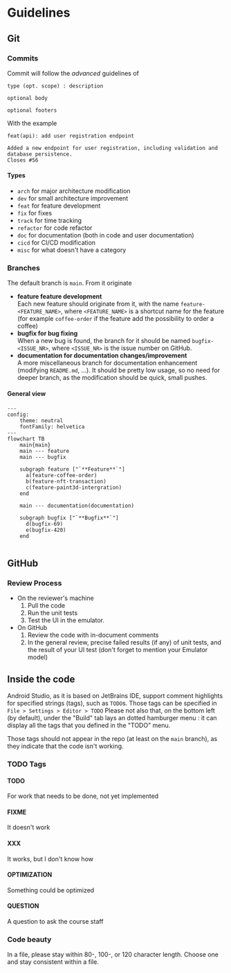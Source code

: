 # Guidelines

## Git

### Commits

Commit will follow the *advanced* guidelines of
```
type (opt. scope) : description

optional body

optional footers
```
With the example
```
feat(api): add user registration endpoint

Added a new endpoint for user registration, including validation and database persistence.
Closes #56
```
#### Types

- `arch` for major architecture modification
- `dev` for small architecture improvement
- `feat` for feature development
- `fix` for fixes
- `track` for time tracking
- `refactor` for code refactor
- `doc` for documentation (both in code and user documentation)
- `cicd` for CI/CD modification
- `misc` for what doesn't have a category

### Branches

The default branch is `main`. From it originate
-  **feature feature development**\
  Each new feature should originate from it, with the name `feature-<FEATURE_NAME>`, where 
  `<FEATURE_NAME>` is a shortcut name for the feature (for example `coffee-order` if the feature add
  the possibility to order a coffee)
-  **bugfix for bug fixing**\
  When a new bug is found, the branch for it should be named `bugfix-<ISSUE_NR>`, where `<ISSUE_NR>`
    is the issue number on GitHub.
-  **documentation for documentation changes/improvement**\
  A more miscellaneous branch for documentation enhancement (modifying `README.md`, ...). It 
  should be pretty low usage, so no need for deeper branch, as the modification should be quick, 
  small pushes.

#### General view

```mermaid
---
config:
    theme: neutral
    fontFamily: helvetica
---
flowchart TB
    main{main}
    main --- feature
    main --- bugfix
    
    subgraph feature ["`**Feature**`"]
      a(feature-coffee-order)
      b(feature-nft-transaction)
      c(feature-paint3d-intergration)
    end
    
    main --- documentation(documentation)
    
    subgraph bugfix ["`**Bugfix**`"]
      d(bugfix-69)
      e(bugfix-420)    
    end
    
```

## GitHub

### Review Process

- On the reviewer's machine
  1. Pull the code
  2. Run the unit tests
  3. Test the UI in the emulator.
- On GitHub
  1. Review the code with in-document comments
  2. In the general review, precise failed results (if any) of unit tests, and the result of your UI
    test (don't forget to mention your Emulator model)

## Inside the code

Android Studio, as it is based on JetBrains IDE, support comment highlights for specified strings 
(tags), such as `TODO`s. Those tags can be specified in `File > Settings > Editor > TODO`
Please not also that, on the bottom left (by default), under the "Build" tab lays an dotted 
hamburger menu : it can display all the tags that you defined in the "TODO" menu.

Those tags should not appear in the repo (at least on the `main` branch), as they indicate that the
code isn't working.

### TODO Tags

#### TODO
For work that needs to be done, not yet implemented

#### FIXME
It doesn't work

#### XXX
It works, but I don't know how

#### OPTIMIZATION
Something could be optimized

#### QUESTION
A question to ask the course staff

### Code beauty
In a file, please stay within 80-, 100-, or 120 character length. Choose one and stay consistent
within a file.
